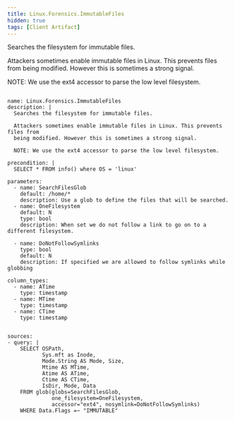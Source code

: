```yaml
---
title: Linux.Forensics.ImmutableFiles
hidden: true
tags: [Client Artifact]
---
```


Searches the filesystem for immutable files.

Attackers sometimes enable immutable files in Linux. This prevents files from
being modified. However this is sometimes a strong signal.

NOTE: We use the ext4 accessor to parse the low level filesystem.


<pre><code class="language-yaml">
name: Linux.Forensics.ImmutableFiles
description: |
  Searches the filesystem for immutable files.

  Attackers sometimes enable immutable files in Linux. This prevents files from
  being modified. However this is sometimes a strong signal.

  NOTE: We use the ext4 accessor to parse the low level filesystem.

precondition: |
  SELECT * FROM info() where OS = 'linux'

parameters:
  - name: SearchFilesGlob
    default: /home/*
    description: Use a glob to define the files that will be searched.
  - name: OneFilesystem
    default: N
    type: bool
    description: When set we do not follow a link to go on to a different filesystem.

  - name: DoNotFollowSymlinks
    type: bool
    default: N
    description: If specified we are allowed to follow symlinks while globbing

column_types:
  - name: ATime
    type: timestamp
  - name: MTime
    type: timestamp
  - name: CTime
    type: timestamp


sources:
- query: |
    SELECT OSPath,
           Sys.mft as Inode,
           Mode.String AS Mode, Size,
           Mtime AS MTime,
           Atime AS ATime,
           Ctime AS CTime,
           IsDir, Mode, Data
    FROM glob(globs=SearchFilesGlob,
              one_filesystem=OneFilesystem,
              accessor="ext4", nosymlink=DoNotFollowSymlinks)
    WHERE Data.Flags =~ "IMMUTABLE"

</code></pre>

